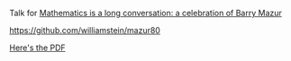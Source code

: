 Talk for [Mathematics is a long conversation:
a celebration of Barry Mazur](http://www.math.harvard.edu/conferences/mazur18/)

https://github.com/williamstein/mazur80

[Here's the PDF](talk.pdf)